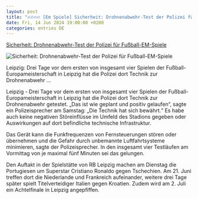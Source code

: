```yaml
---
layout: post
title: "🔥🔥🔥🔥 [Em Spiele] Sicherheit: Drohnenabwehr-Test der Polizei für Fußball-EM-Spiele"
date: Fri, 14 Jun 2024 19:00:00 +0200
categories: entries DE
---
```

[Sicherheit: Drohnenabwehr-Test der Polizei für Fußball-EM-Spiele](https://www.mz.de/panorama/drohnenabwehr-test-der-polizei-fur-fussball-em-spiele-3864306)

![Sicherheit: Drohnenabwehr-Test der Polizei für Fußball-EM-Spiele](https://bmg-images.forward-publishing.io/2024/06/15/7814cf73-a62b-4a04-9f56-1d72c2f11c33.jpeg?rect=0%2C107%2C2048%2C1152&w=1024)

Leipzig: Drei Tage vor dem ersten von insgesamt vier Spielen der Fußball-Europameisterschaft in Leipzig hat die Polizei dort Technik zur Drohnenabwehr ...

Leipzig - Drei Tage vor dem ersten von insgesamt vier Spielen der Fußball-Europameisterschaft in Leipzig hat die Polizei dort Technik zur Drohnenabwehr getestet. „Das ist wie geplant und positiv gelaufen“, sagte ein Polizeisprecher am Samstag: „Die Technik hat sich bewährt.“ Es habe auch keine negativen Störeinflüsse im Umfeld des Stadions gegeben oder Auswirkungen auf dort befindliche technische Infrastruktur.

Das Gerät kann die Funkfrequenzen von Fernsteuerungen stören oder übernehmen und die Gefahr durch unbemannte Luftfahrtsysteme minimieren, sagte der Polizeisprecher. In den insgesamt vier Testläufen am Vormittag von je maximal fünf Minuten sei das gelungen.

Den Auftakt in der Spielstätte von RB Leipzig machen am Dienstag die Portugiesen um Superstar Cristiano Ronaldo gegen Tschechien. Am 21. Juni treffen dort die Niederlande und Frankreich aufeinander, weitere drei Tage später spielt Titelverteidiger Italien gegen Kroatien. Zudem wird am 2. Juli ein Achtelfinale in Leipzig angepfiffen.

